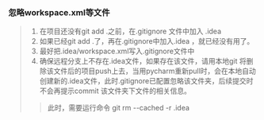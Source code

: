 ### 忽略workspace.xml等文件
> 1. 在项目还没有git add .之前，在.gitignore 文件中加入 .idea
> 2. 如果已经git add .了，再在.gitignore中加入.idea ，就已经没有用了。
> 3. 最好把.idea/workspace.xml写入.gitignore文件中
> 4. 确保远程分支上不存在.idea文件，如果存在该文件，请用本地git 将删除该文件后的项目push上去，当用pycharm重新pull时，会在本地自动创建新的.idea文件，此时.gitignore已配置忽略该文件夹，后续提交时不会再提示commit 该文件夹下文件的相关信息。
>> 此时，需要运行命令 git rm --cached -r .idea
